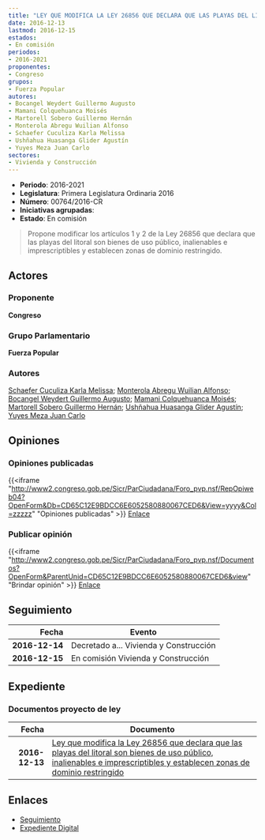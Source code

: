 ```yaml
---
title: "LEY QUE MODIFICA LA LEY 26856 QUE DECLARA QUE LAS PLAYAS DEL LITORAL SON BIENES DE USO PÚBLICO, INALIENABLES E IMPRESCRIPTIBLES Y ESTABLECEN ZONAS DE DOMINIO RESTRINGIDO"
date: 2016-12-13
lastmod: 2016-12-15
estados:
- En comisión
periodos:
- 2016-2021
proponentes:
- Congreso
grupos:
- Fuerza Popular
autores:
- Bocangel Weydert Guillermo Augusto
- Mamani Colquehuanca Moisés
- Martorell Sobero Guillermo Hernán
- Monterola Abregu Wuilian Alfonso
- Schaefer Cuculiza Karla Melissa
- Ushñahua Huasanga Glider Agustín
- Yuyes Meza Juan Carlo
sectores:
- Vivienda y Construcción
---
```

- **Periodo**: 2016-2021
- **Legislatura**: Primera Legislatura Ordinaria 2016
- **Número**: 00764/2016-CR
- **Iniciativas agrupadas**: 
- **Estado**: En comisión

> Propone modificar los artículos 1 y 2 de la Ley 26856 que declara que las playas del litoral son bienes de uso público, inalienables e imprescriptibles y establecen zonas de dominio restringido.


## Actores

### Proponente

**Congreso**

### Grupo Parlamentario

**Fuerza Popular**

### Autores

[Schaefer Cuculiza Karla Melissa](mailto:mailto:kschaefer@congreso.gob.pe); [Monterola Abregu Wuilian Alfonso](mailto:mailto:wmonterola@congreso.gob.pe); [Bocangel Weydert Guillermo Augusto](mailto:mailto:gbocangel@congreso.gob.pe); [Mamani Colquehuanca Moisés](mailto:mailto:mmamani@congreso.gob.pe); [Martorell Sobero Guillermo Hernán](mailto:mailto:gmartorell@congreso.gob.pe); [Ushñahua Huasanga Glider Agustín](mailto:mailto:gushnahua@congreso.gob.pe); [Yuyes Meza Juan Carlo](mailto:mailto:jyuyes@congreso.gob.pe)

## Opiniones

### Opiniones publicadas

{{<iframe "http://www2.congreso.gob.pe/Sicr/ParCiudadana/Foro_pvp.nsf/RepOpiweb04?OpenForm&Db=CD65C12E9BDCC6E6052580880067CED6&View=yyyy&Col=zzzzz" "Opiniones publicadas" >}}
[Enlace](http://www2.congreso.gob.pe/Sicr/ParCiudadana/Foro_pvp.nsf/RepOpiweb04?OpenForm&Db=CD65C12E9BDCC6E6052580880067CED6&View=yyyy&Col=zzzzz)

### Publicar opinión

{{<iframe "http://www2.congreso.gob.pe/Sicr/ParCiudadana/Foro_pvp.nsf/Documentos?OpenForm&ParentUnid=CD65C12E9BDCC6E6052580880067CED6&view" "Brindar opinión" >}}
[Enlace](http://www2.congreso.gob.pe/Sicr/ParCiudadana/Foro_pvp.nsf/Documentos?OpenForm&ParentUnid=CD65C12E9BDCC6E6052580880067CED6&view)


## Seguimiento

| Fecha | Evento |
|------:|--------|
| **2016-12-14** | Decretado a... Vivienda y Construcción |
| **2016-12-15** | En comisión Vivienda y Construcción |

## Expediente

### Documentos proyecto de ley

| Fecha | Documento |
|------:|-----------|
| **2016-12-13** | [Ley que modifica la Ley 26856 que declara que las playas del litoral son bienes de uso público, inalienables e imprescriptibles y establecen zonas de dominio restringido](http://www.leyes.congreso.gob.pe/Documentos/2016_2021/Proyectos_de_Ley_y_de_Resoluciones_Legislativas/PL0076420161213..pdf) |

## Enlaces

- [Seguimiento](http://www2.congreso.gob.pe/Sicr/TraDocEstProc/CLProLey2016.nsf/f7fff46988ca05b1052578e100829cc7/1d8c28e3ef1551370525808800812a99?OpenDocument)
- [Expediente Digital](http://www2.congreso.gob.pe/Sicr/TraDocEstProc/Expvirt_2011.nsf/visbusqptramdoc1621/00764?opendocument)

